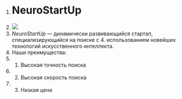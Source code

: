 1. # NeuroStartUp
2. ![](https://netology-code.github.io/git-homeworks/introduction/assets/logo.png)
3. *NeuroStartUp* — динамически развивающийся стартап, специализирующийся на поиске с 4. использованием новейших технологий искусственного интеллекта.
5. Наши преимущества:
6. 1. Высокая точность поиска
7. 2. Высокая скорость поиска
8. 3. Низкая цена 